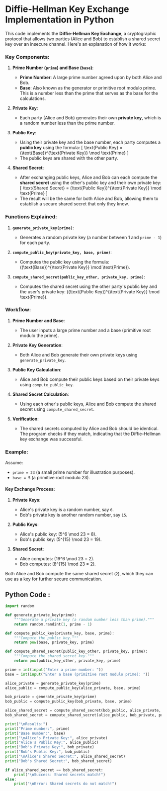 # Diffie-Hellman Key Exchange Implementation in Python

This code implements the **Diffie-Hellman Key Exchange**, a cryptographic protocol that allows two parties (Alice and Bob) to establish a shared secret key over an insecure channel. Here's an explanation of how it works:

### Key Components:

1. **Prime Number (`prime`) and Base (`base`)**:
   - **Prime Number**: A large prime number agreed upon by both Alice and Bob.
   - **Base**: Also known as the generator or primitive root modulo prime. This is a number less than the prime that serves as the base for the calculations.

2. **Private Key**:
   - Each party (Alice and Bob) generates their own **private key**, which is a random number less than the prime number.

3. **Public Key**:
   - Using their private key and the base number, each party computes a **public key** using the formula:
     \[
     \text{Public Key} = (\text{Base})^{\text{Private Key}} \mod \text{Prime}
     \]
   - The public keys are shared with the other party.

4. **Shared Secret**:
   - After exchanging public keys, Alice and Bob can each compute the **shared secret** using the other's public key and their own private key:
     \[
     \text{Shared Secret} = (\text{Public Key})^{\text{Private Key}} \mod \text{Prime}
     \]
   - The result will be the same for both Alice and Bob, allowing them to establish a secure shared secret that only they know.

### Functions Explained:

1. **`generate_private_key(prime)`**:
   - Generates a random private key (a number between 1 and `prime - 1`) for each party.

2. **`compute_public_key(private_key, base, prime)`**:
   - Computes the public key using the formula: \((\text{Base})^{\text{Private Key}} \mod \text{Prime}\).

3. **`compute_shared_secret(public_key_other, private_key, prime)`**:
   - Computes the shared secret using the other party's public key and the user's private key: \((\text{Public Key})^{\text{Private Key}} \mod \text{Prime}\).

### Workflow:

1. **Prime Number and Base**: 
   - The user inputs a large prime number and a base (primitive root modulo the prime).

2. **Private Key Generation**:
   - Both Alice and Bob generate their own private keys using `generate_private_key`.

3. **Public Key Calculation**:
   - Alice and Bob compute their public keys based on their private keys using `compute_public_key`.

4. **Shared Secret Calculation**:
   - Using each other's public keys, Alice and Bob compute the shared secret using `compute_shared_secret`.

5. **Verification**:
   - The shared secrets computed by Alice and Bob should be identical. The program checks if they match, indicating that the Diffie-Hellman key exchange was successful.

### Example:

Assume:
- `prime = 23` (a small prime number for illustration purposes).
- `base = 5` (a primitive root modulo 23).

#### Key Exchange Process:
1. **Private Keys**:
   - Alice's private key is a random number, say `6`.
   - Bob's private key is another random number, say `15`.

2. **Public Keys**:
   - Alice's public key: \(5^6 \mod 23 = 8\).
   - Bob's public key: \(5^{15} \mod 23 = 19\).

3. **Shared Secret**:
   - Alice computes: \(19^6 \mod 23 = 2\).
   - Bob computes: \(8^{15} \mod 23 = 2\).

Both Alice and Bob compute the same shared secret (`2`), which they can use as a key for further secure communication.

## Python Code :

``` python
import random

def generate_private_key(prime):
    """Generate a private key (a random number less than prime)."""
    return random.randint(1, prime - 1)

def compute_public_key(private_key, base, prime):
    """Compute the public key."""
    return pow(base, private_key, prime)

def compute_shared_secret(public_key_other, private_key, prime):
    """Compute the shared secret key."""
    return pow(public_key_other, private_key, prime)

prime = int(input("Enter a prime number: "))
base = int(input("Enter a base (primitive root modulo prime): "))

alice_private = generate_private_key(prime)
alice_public = compute_public_key(alice_private, base, prime)

bob_private = generate_private_key(prime)
bob_public = compute_public_key(bob_private, base, prime)

alice_shared_secret = compute_shared_secret(bob_public, alice_private, prime)
bob_shared_secret = compute_shared_secret(alice_public, bob_private, prime)

print("\nResults:")
print("Prime number:", prime)
print("Base number:", base)
print("\nAlice's Private Key:", alice_private)
print("Alice's Public Key:", alice_public)
print("Bob's Private Key:", bob_private)
print("Bob's Public Key:", bob_public)
print("\nAlice's Shared Secret:", alice_shared_secret)
print("Bob's Shared Secret:", bob_shared_secret)

if alice_shared_secret == bob_shared_secret:
    print("\nSuccess: Shared secrets match!")
else:
    print("\nError: Shared secrets do not match!")
